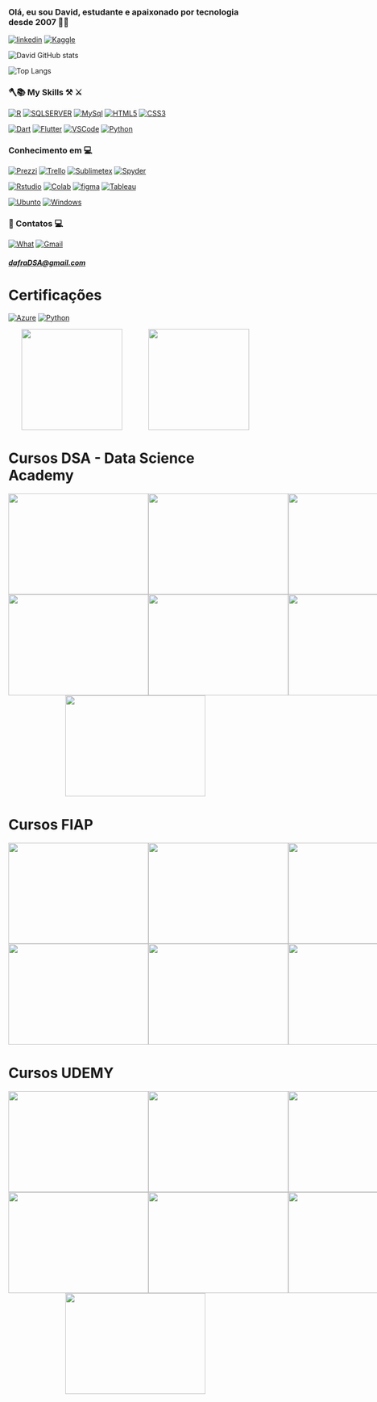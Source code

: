 ### Olá, eu sou David, estudante e apaixonado por tecnologia desde 2007 👨‍💻

[![linkedin](https://img.shields.io/badge/LinkedIn-0077B5?style=for-the-badge&logo=linkedin&logoColor=white)](https://www.linkedin.com/in/davidfranciscob/)
[![Kaggle](https://img.shields.io/badge/Kaggle-20BEFF?style=for-the-badge&logo=Kaggle&logoColor=white)](https://kaggle.com)

![David GitHub stats](https://github-readme-stats.vercel.app/api?username=DavidFranciscoDSA&show_icons=true&theme=tokyonight)

![Top Langs](https://github-readme-stats.vercel.app/api/top-langs/?username=DavidFranciscoDSA&layout=compact)

###                      🪓📚 My Skills ⚒️ ⚔️


[![R](https://img.shields.io/badge/R-276DC3?style=for-the-badge&logo=r&logoColor=white)]()
[![SQLSERVER](https://img.shields.io/badge/Microsoft_SQL_Server-CC2927?style=for-the-badge&logo=microsoft-sql-server&logoColor=white)]()
[![MySql](https://img.shields.io/badge/MySQL-00000F?style=for-the-badge&logo=mysql&logoColor=white)]()
[![HTML5](https://img.shields.io/badge/HTML5-E34F26?style=for-the-badge&logo=html5&logoColor=white)]()
[![CSS3](https://img.shields.io/badge/CSS3-1572B6?style=for-the-badge&logo=css3&logoColor=white)]()

[![Dart](https://img.shields.io/badge/Dart-0175C2?style=for-the-badge&logo=dart&logoColor=white)]()
[![Flutter](https://img.shields.io/badge/Flutter-02569B?style=for-the-badge&logo=flutter&logoColor=white)]()
[![VSCode](https://img.shields.io/badge/Visual_Studio_Code-0078D4?style=for-the-badge&logo=visual%20studio%20code&logoColor=white)]()
[![Python](https://img.shields.io/badge/Python-3776AB?style=for-the-badge&logo=python&logoColor=white)]()


### Conhecimento em 💻

[![Prezzi](https://img.shields.io/badge/Prezi-3181FF?style=for-the-badge&logo=prezi&logoColor=white)]()
[![Trello](https://img.shields.io/badge/Trello-0052CC?style=for-the-badge&logo=trello&logoColor=white)]()
[![Sublimetex](https://img.shields.io/badge/sublime_text-%23575757.svg?&style=for-the-badge&logo=sublime-text&logoColor=important)]()
[![Spyder](https://img.shields.io/badge/Spyder%20Ide-FF0000?style=for-the-badge&logo=spyder%20ide&logoColor=white)]()

[![Rstudio](https://img.shields.io/badge/RStudio-75AADB?style=for-the-badge&logo=RStudio&logoColor=white)]()
[![Colab](https://img.shields.io/badge/Colab-F9AB00?style=for-the-badge&logo=googlecolab&color=525252)]()
[![figma](https://img.shields.io/badge/Figma-F24E1E?style=for-the-badge&logo=figma&logoColor=white)]()
[![Tableau](https://img.shields.io/badge/Tableau-E97627?style=for-the-badge&logo=Tableau&logoColor=white)]()

[![Ubunto](https://img.shields.io/badge/Ubuntu-E95420?style=for-the-badge&logo=ubuntu&logoColor=white)]()
[![Windows](https://img.shields.io/badge/Windows-0078D6?style=for-the-badge&logo=windows&logoColor=white)]()

### 📧 Contatos 💻   

[![What](https://img.shields.io/badge/WhatsApp-25D366?style=for-the-badge&logo=whatsapp&logoColor=white)]((17)99187-0778) 
[![Gmail](https://img.shields.io/badge/Gmail-D14836?style=for-the-badge&logo=gmail&logoColor=white)](dafradsa@gmail.com)

##### dafraDSA@gmail.com

# Certificações
[![Azure](https://img.shields.io/badge/microsoft%20azure-0089D6?style=for-the-badge&logo=microsoft-azure&logoColor=white)](https://www.credly.com/badges/50d9c28e-b4bc-4fee-bec9-b7ce64918dfa/linked_in)
[![Python](https://img.shields.io/badge/Python-3776AB?style=for-the-badge&logo=python&logoColor=white)]()


<div style="display: flex; justify-content: space-around;">
    <a href="https://www.credly.com/badges/50d9c28e-b4bc-4fee-bec9-b7ce64918dfa/linked_in" target="_blank">
        <img src="https://github.com/DavidFranciscoDSA/DavidFranciscoDSA/assets/167797737/489a2526-f099-4704-bf86-d4917bbff27f" style="width: 200px; height: 200px;">
    </a>
    <a href="https://www.credly.com/badges/845a1dd6-0d46-45ee-91b7-a3130060a626/linked_in_profile" target="_blank">
        <img src="https://github.com/DavidFranciscoDSA/DavidFranciscoDSA/assets/167797737/ad4824f7-a132-482e-8ae6-c38e5adf9b2c" style="width: 200px; height: 200px;">
    </a>
</div>

# Cursos DSA - Data Science Academy

<div style="display: flex; justify-content: space-around;">
    <a href="https://mycourse.app/u5prNVeMenAMpJhK7" target="_blank">
        <img src="https://github.com/DavidFranciscoDSA/DavidFranciscoDSA/assets/167797737/6de591c9-44f0-4e66-a5ef-5ca49426599c" style="width: 278px; height: 200px;">
    </a>
    <a href="https://mycourse.app/PGPgM53ZZYewktrf7" target="_blank">
        <img src="https://github.com/DavidFranciscoDSA/DavidFranciscoDSA/assets/167797737/491853a7-df97-4036-97d5-00486d29b08c" style="width: 278px; height: 200px;">
    </a>
    <a href="https://mycourse.app/KArZDnafXWgQ8Ymj8" target="_blank">
        <img src="https://github.com/DavidFranciscoDSA/DavidFranciscoDSA/assets/167797737/3c31d00b-ae3b-4716-8198-f5e2c85a99ca" style="width: 278px; height: 200px;">
    </a>    
</div>


<div style="display: flex; justify-content: space-around;">
    <a href="https://mycourse.app/s9YoGmyT5wUpCPrU9" target="_blank">
        <img src="https://github.com/DavidFranciscoDSA/DavidFranciscoDSA/assets/167797737/07629445-003e-4718-b933-d79aad54ac49" style="width: 278px; height: 200px;">
    </a>
    <a href="https://mycourse.app/zA7vHDPuyFQHsvxs8" target="_blank">
        <img src="https://github.com/DavidFranciscoDSA/DavidFranciscoDSA/assets/167797737/e68468c7-33e5-4cd3-a15e-9401f3f560ac" style="width: 278px; height: 200px;">
    </a>
    <a href="https://mycourse.app/wmbt2UNXd68m72X59" target="_blank">
        <img src="https://github.com/DavidFranciscoDSA/DavidFranciscoDSA/assets/167797737/d9402865-8d4f-4d4b-bc40-8424f02bc4a4" style="width: 278px; height: 200px;">
    </a>
</div>

<div style="display: flex; justify-content: space-around;">
    <a href="https://mycourse.app/huyeJC3chLW7YTL76" target="_blank">
        <img src="https://github.com/DavidFranciscoDSA/DavidFranciscoDSA/assets/167797737/9c563b49-9399-4aa1-98c0-6727fd859b6a" style="width: 278px; height: 200px;">
    </a>

</div>





# Cursos FIAP

<div style="display: flex; justify-content: space-around;">
    <a href="https://on.fiap.com.br/pluginfile.php/1/local_nanocourses/certificado_nanocourse/76653/840ad2fcf024b8b0f51d5e8fe7e3e70e/certificado.png" target="_blank">
        <img src="https://github.com/DavidFranciscoDSA/DavidFranciscoDSA/assets/167797737/f124c2d5-3c0e-4d98-bdf4-9f3c58854e88" style="width: 278px; height: 200px;">
    </a>
    <a href="https://on.fiap.com.br/pluginfile.php/1/local_nanocourses/certificado_nanocourse/63876/90347f59f7e3e9a561cc6b4aa04f92e1/certificado.png" target="_blank">
        <img src="https://github.com/DavidFranciscoDSA/DavidFranciscoDSA/assets/167797737/2d522214-7e4a-4481-86c8-b79b0312b6d2" style="width: 278px; height: 200px;">
    </a>
    <a href="https://on.fiap.com.br/pluginfile.php/1/local_nanocourses/certificado_nanocourse/74450/e8b65e92256be2537b698df739233eb9/certificado.png" target="_blank">
        <img src="https://github.com/DavidFranciscoDSA/DavidFranciscoDSA/assets/167797737/8eb39207-0ea8-427a-813d-0f547b1a742c" style="width: 278px; height: 200px;">
    </a>
</div>

<div style="display: flex; justify-content: space-around;">
    <a href="https://on.fiap.com.br/pluginfile.php/1/local_nanocourses/certificado_nanocourse/73053/1ff1de494e0687afb89ccf3654e24171/certificado.png" target="_blank">
        <img src="https://github.com/DavidFranciscoDSA/DavidFranciscoDSA/assets/167797737/6565acde-8303-4b1c-8922-91896fbc1cce" style="width: 278px; height: 200px;">
    </a>
    <a href="https://on.fiap.com.br/pluginfile.php/1/local_nanocourses/certificado_nanocourse/67787/463809c25f9ce5454b9ea73fcee9e637/certificado.png" target="_blank">
        <img src="https://github.com/DavidFranciscoDSA/DavidFranciscoDSA/assets/167797737/11b3b680-e6ad-4032-b7c4-10d71b4a9365" style="width: 278px; height: 200px;">
    </a>
    <a href="https://on.fiap.com.br/pluginfile.php/1/local_nanocourses/certificado_nanocourse/63694/fb3b4490fd725428d2bc85dcf7f2a2df/certificado.png" target="_blank">
        <img src="https://github.com/DavidFranciscoDSA/DavidFranciscoDSA/assets/167797737/31996f93-56cf-4b2f-8e41-433c8b3d1f52" style="width: 278px; height: 200px;">
    </a>
</div>

# Cursos UDEMY

<div style="display: flex; justify-content: space-around;">
    <a href="https://www.udemy.com/certificate/UC-e1921476-bf20-4309-a39d-debbb1310bda/" target="_blank">
        <img src="https://github.com/DavidFranciscoDSA/DavidFranciscoDSA/assets/167797737/4fa10b33-9dc1-4f99-8906-a50806c243b9" style="width: 278px; height: 200px;">
    </a>
    <a href="https://www.udemy.com/certificate/UC-2c1872fe-92d8-44a4-b810-5e25851c71d1/" target="_blank">
        <img src="https://github.com/DavidFranciscoDSA/DavidFranciscoDSA/assets/167797737/51482968-f698-4f52-92cb-1df7f5a912d4" style="width: 278px; height: 200px;">
    </a>
    <a href="https://www.udemy.com/certificate/UC-d3b7dda1-32f7-44b1-af73-31284e2d299c/" target="_blank">
        <img src="https://github.com/DavidFranciscoDSA/DavidFranciscoDSA/assets/167797737/62d394f9-8264-4d11-9226-9c8c7be500d9" style="width: 278px; height: 200px;">
    </a>
</div>

<div style="display: flex; justify-content: space-around;">
    <a href="https://www.udemy.com/certificate/UC-5c4d2df0-6ed5-46a2-9012-ed65e63d93df/" target="_blank">
        <img src="https://github.com/DavidFranciscoDSA/DavidFranciscoDSA/assets/167797737/ea7588de-694d-4110-9a0b-abf20537227b" style="width: 278px; height: 200px;">
    </a>
    <a href="https://www.udemy.com/certificate/UC-a37c23e8-fa24-4ef7-b4d6-b37223907676/" target="_blank">
        <img src="https://github.com/DavidFranciscoDSA/DavidFranciscoDSA/assets/167797737/d81574fd-3703-49a5-a3e2-a9893b49a18c" style="width: 278px; height: 200px;">
    </a>
    <a href="https://www.udemy.com/certificate/UC-04cca8d2-0b3f-4591-b4bc-11b17f44bea4/" target="_blank">
        <img src="https://github.com/DavidFranciscoDSA/DavidFranciscoDSA/assets/167797737/9e57a0c3-9094-4a41-821b-0ee12c8f14c8" style="width: 278px; height: 200px;">
    </a>
</div>

<div style="display: flex; justify-content: space-around;">
    <a href="https://www.udemy.com/certificate/UC-05d2d131-17b2-415c-b199-87cb60ca9aeb/" target="_blank">
        <img src="https://github.com/DavidFranciscoDSA/DavidFranciscoDSA/assets/167797737/c8146889-2e70-4ba1-bb90-586d7b0865d4" style="width: 278px; height: 200px;">
    </a>
</div>
































